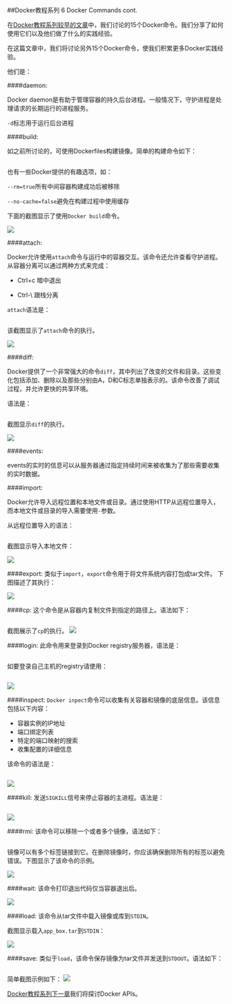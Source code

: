 ##Docker教程系列 6 Docker Commands cont.

在[Docker教程系列较早的文章](http://dockerone.com/article/102)中，我们讨论的15个Docker命令。我们分享了如何使用它们以及他们做了什么的实践经验。

在这篇文章中，我们将讨论另外15个Docker命令，使我们积累更多Docker实践经验。

他们是：

####daemon:

Docker daemon是有助于管理容器的持久后台进程。一般情况下，守护进程是处理请求的长期运行的进程服务。

```-d```标志用于运行后台进程

####build:

如之前所讨论的，可使用Dockerfiles构建镜像。简单的构建命令如下：
```docker build [options] PATH | URL
```
也有一些Docker提供的有趣选项，如：

```--rm=true```所有中间容器构建成功后被移除

```--no-cache=false```避免在构建过程中使用缓存

下面的截图显示了使用```Docker build```命令。

![](http://cdn2.hubspot.net/hub/411552/file-1222267769-png/blog-files/rer.png?t=1419682672898)

####attach:

Docker允许使用```attach```命令与运行中的容器交互。该命令还允许查看守护进程。从容器分离可以通过两种方式来完成：

- Ctrl+c 暗中退出

- Ctrl-\ 跟栈分离

```attach```语法是：
```docker attach container
```

该截图显示了```attach```命令的执行。

![](http://cdn2.hubspot.net/hub/411552/file-1222267784-png/blog-files/docker-attach1.png?t=1419682672898)

####diff:

Docker提供了一个非常强大的命令```diff```，其中列出了改变的文件和目录。这些变化包括添加、删除以及那些分别由A，D和C标志单独表示的。该命令改善了调试过程，并允许更快的共享环境。

语法是：
```docker diff container
```

截图显示```diff```的执行。

![](http://cdn2.hubspot.net/hub/411552/file-1222267799-png/blog-files/docker-diff.png?t=1419682672898)

####events:

events的实时的信息可以从服务器通过指定持续时间来被收集为了那些需要收集的实时数据。

####import:

Docker允许导入远程位置和本地文件或目录。通过使用HTTP从远程位置导入，而本地文件或目录的导入需要使用```-```参数。

从远程位置导入的语法：
```docker import http://example.com/example.tar
```

截图显示导入本地文件：

![](http://cdn2.hubspot.net/hub/411552/file-1222267814-png/blog-files/docker-import.png?t=1419682672898)

####export:
类似于```import```，```export```命令用于将文件系统内容打包成tar文件。
下图描述了其执行：

![](http://cdn2.hubspot.net/hub/411552/file-1222267829-png/blog-files/docker-export.png?t=1419682672898)

####cp:
这个命令是从容器内复制文件到指定的路径上。语法如下：
```docker cp container:path hostpath.
```

截图展示了```cp```的执行。
![](http://cdn2.hubspot.net/hub/411552/file-1222267844-png/blog-files/docker-cp.png?t=1419682672898)

####login:
此命令用来登录到Docker registry服务器，语法是：
```docker login [options] [server]
```

如要登录自己主机的registry请使用：
```docker login localhost:8080
```

![](http://cdn2.hubspot.net/hub/411552/file-1222267859-png/blog-files/docker-login.png?t=1419682672898)

####inspect:
```Docker inpect```命令可以收集有关容器和镜像的底层信息。该信息包括以下内容：

- 容器实例的IP地址
- 端口绑定列表
- 特定的端口映射的搜索
- 收集配置的详细信息

该命令的语法是：
```docker inspect container/image
```
![](http://cdn2.hubspot.net/hub/411552/file-1222267874-png/blog-files/docker-inspect.png?t=1419682672898)

####kill:
发送```SIGKILL```信号来停止容器的主进程。语法是：
```docker kill [options] container
```

![](http://cdn2.hubspot.net/hub/411552/file-1222267889-png/blog-files/docker-kill.png?t=1419682672898)

####rmi:
该命令可以移除一个或者多个镜像，语法如下：
```docker rmi image
```

镜像可以有多个标签链接到它。在删除镜像时，你应该确保删除所有的标签以避免错误。下图显示了该命令的示例。

![](http://cdn2.hubspot.net/hub/411552/file-1222267904-png/blog-files/fz.png?t=1419682672898)

####wait:
该命令打印退出代码仅当容器退出后。

![](http://cdn2.hubspot.net/hub/411552/file-1222267919-png/blog-files/docker-wait.png?t=1419682672898)

####load:
该命令从tar文件中载入镜像或库到```STDIN```。

截图显示载入```app_box.tar```到```STDIN```：

![](http://cdn2.hubspot.net/hub/411552/file-1222267934-png/blog-files/ff.png?t=1419682672898)

####save:
类似于```load```，该命令保存镜像为tar文件并发送到```STDOUT```。语法如下：
```docker save image
```

简单截图示例如下：
![](http://cdn2.hubspot.net/hub/411552/file-1222267949-png/blog-files/docker-save.png?t=1419682672898)

[Docker教程系列下一章]()我们将探讨Docker APIs。